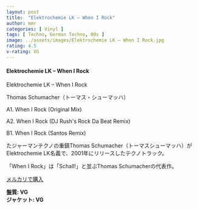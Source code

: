 ```yaml
---
layout: post
title:  "Elektrochemie LK – When I Rock"
author: mmr
categories: [ Vinyl ]
tags: [ Techno, German Techno, 00s ]
image: ../assets/images/Elektrochemie LK – When I Rock.jpg
rating: 4.5
v-rating: VG
---
```


#### Elektrochemie LK – When I Rock

Elektrochemie LK – When I Rock

Thomas Schumacher（トーマス・シューマッハ）

A1. When I Rock (Original Mix)

A2. When I Rock (DJ Rush's Rock Da Beat Remix) 

B1. When I Rock (Santos Remix) 

たジャーマンテクノの重鎮Thomas Schumacher（トーマスシューマッハ）がElektrochemie LK名義で、2001年にリリースしたテクノトラック。

「When I Rock」は「Schall!」と並ぶThomas Schumacherの代表作。

[メルカリで購入](https://jp.mercari.com/item/m37743482457?afid=6142608987)

<div class="mt-4 mb-4 d-flex align-items-center">
<strong class="mr-1">盤質: VG</strong>
</div>
<div class="mt-4 mb-4 d-flex align-items-center">
<strong class="mr-1">ジャケット: VG</strong>
</div>
